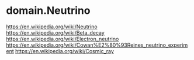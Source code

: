 # domain.Neutrino
https://en.wikipedia.org/wiki/Neutrino https://en.wikipedia.org/wiki/Beta_decay https://en.wikipedia.org/wiki/Electron_neutrino https://en.wikipedia.org/wiki/Cowan%E2%80%93Reines_neutrino_experiment https://en.wikipedia.org/wiki/Cosmic_ray

